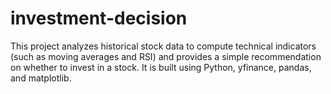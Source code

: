 # investment-decision
This project analyzes historical stock data to compute technical indicators (such as moving averages and RSI) and provides a simple recommendation on whether to invest in a stock. It is built using Python, yfinance, pandas, and matplotlib.

